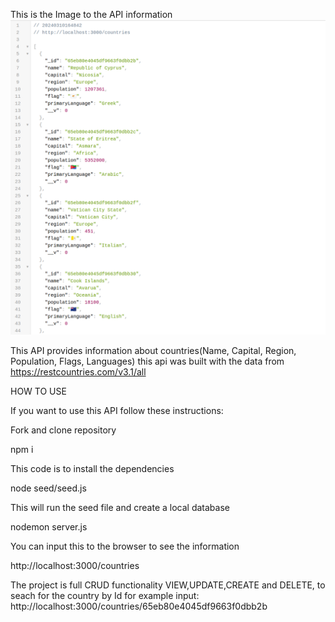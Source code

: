 This is the Image to the API information
![Alt text](<Screenshot from 2024-03-10 16-48-52.png>)


This API provides information about countries(Name, Capital, Region, Population, Flags, Languages) this api was built with the data from https://restcountries.com/v3.1/all

HOW TO USE

If you want to use this API follow these instructions:

Fork and clone repository

npm i

This code is to install the dependencies 

node seed/seed.js

This will run the seed file and create a local database

nodemon server.js

You can input this to the browser to see the information

http://localhost:3000/countries


The project is full CRUD functionality VIEW,UPDATE,CREATE and DELETE, 
to seach for the country by Id for example input:
http://localhost:3000/countries/65eb80e4045df9663f0dbb2b


